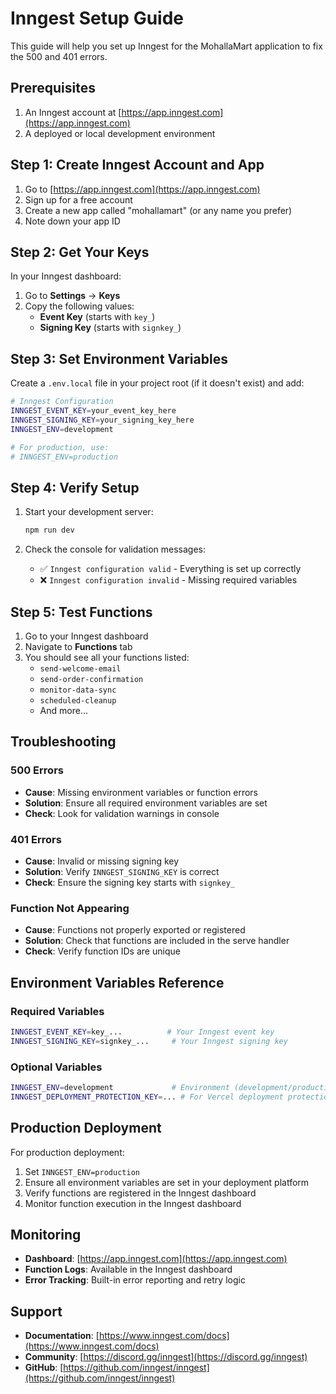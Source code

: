 # Inngest Setup Guide

This guide will help you set up Inngest for the MohallaMart application to fix the 500 and 401 errors.

## Prerequisites

1. An Inngest account at [https://app.inngest.com](https://app.inngest.com)
2. A deployed or local development environment

## Step 1: Create Inngest Account and App

1. Go to [https://app.inngest.com](https://app.inngest.com)
2. Sign up for a free account
3. Create a new app called "mohallamart" (or any name you prefer)
4. Note down your app ID

## Step 2: Get Your Keys

In your Inngest dashboard:

1. Go to **Settings** → **Keys**
2. Copy the following values:
   - **Event Key** (starts with `key_`)
   - **Signing Key** (starts with `signkey_`)

## Step 3: Set Environment Variables

Create a `.env.local` file in your project root (if it doesn't exist) and add:

```bash
# Inngest Configuration
INNGEST_EVENT_KEY=your_event_key_here
INNGEST_SIGNING_KEY=your_signing_key_here
INNGEST_ENV=development

# For production, use:
# INNGEST_ENV=production
```

## Step 4: Verify Setup

1. Start your development server:

   ```bash
   npm run dev
   ```

2. Check the console for validation messages:
   - ✅ `Inngest configuration valid` - Everything is set up correctly
   - ❌ `Inngest configuration invalid` - Missing required variables

## Step 5: Test Functions

1. Go to your Inngest dashboard
2. Navigate to **Functions** tab
3. You should see all your functions listed:
   - `send-welcome-email`
   - `send-order-confirmation`
   - `monitor-data-sync`
   - `scheduled-cleanup`
   - And more...

## Troubleshooting

### 500 Errors

- **Cause**: Missing environment variables or function errors
- **Solution**: Ensure all required environment variables are set
- **Check**: Look for validation warnings in console

### 401 Errors

- **Cause**: Invalid or missing signing key
- **Solution**: Verify `INNGEST_SIGNING_KEY` is correct
- **Check**: Ensure the signing key starts with `signkey_`

### Function Not Appearing

- **Cause**: Functions not properly exported or registered
- **Solution**: Check that functions are included in the serve handler
- **Check**: Verify function IDs are unique

## Environment Variables Reference

### Required Variables

```bash
INNGEST_EVENT_KEY=key_...          # Your Inngest event key
INNGEST_SIGNING_KEY=signkey_...     # Your Inngest signing key
```

### Optional Variables

```bash
INNGEST_ENV=development             # Environment (development/production)
INNGEST_DEPLOYMENT_PROTECTION_KEY=... # For Vercel deployment protection
```

## Production Deployment

For production deployment:

1. Set `INNGEST_ENV=production`
2. Ensure all environment variables are set in your deployment platform
3. Verify functions are registered in the Inngest dashboard
4. Monitor function execution in the Inngest dashboard

## Monitoring

- **Dashboard**: [https://app.inngest.com](https://app.inngest.com)
- **Function Logs**: Available in the Inngest dashboard
- **Error Tracking**: Built-in error reporting and retry logic

## Support

- **Documentation**: [https://www.inngest.com/docs](https://www.inngest.com/docs)
- **Community**: [https://discord.gg/inngest](https://discord.gg/inngest)
- **GitHub**: [https://github.com/inngest/inngest](https://github.com/inngest/inngest)
